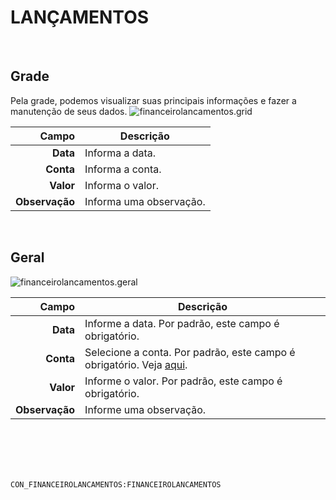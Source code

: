 # LANÇAMENTOS
<br>

## Grade
Pela grade, podemos visualizar suas principais informações e fazer a manutenção de seus dados.
![financeirolancamentos.grid](https://raw.githubusercontent.com/netforcews/docs-siscom/master/geral/imagens/financeirolancamentos.grid.png)

Campo | Descrição
--:|---
**Data** | Informa a data.
**Conta** | Informa a conta.
**Valor** | Informa o valor.
**Observação** | Informa uma observação.
<br>

## Geral
![financeirolancamentos.geral](https://raw.githubusercontent.com/netforcews/docs-siscom/master/geral/imagens/financeirolancamentos.geral.png)

Campo | Descrição
--:|---
**Data** | Informe a data. Por padrão, este campo é obrigatório.
**Conta** | Selecione a conta. Por padrão, este campo é obrigatório. Veja [aqui](/geral/lkpcontacorrente.md).
**Valor** | Informe o valor. Por padrão, este campo é obrigatório.
**Observação** | Informe uma observação.
<br>
<br>
<br>
<br>

```CON_FINANCEIROLANCAMENTOS:FINANCEIROLANCAMENTOS```
